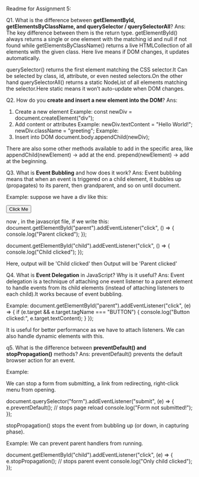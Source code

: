 Readme for Assignment 5:

Q1. What is the difference between **getElementById, getElementsByClassName, and querySelector / querySelectorAll**?
Ans: 
The key difference between them is the return type. 
getElementById() always returns a single or one element with the matching id and null if not found while getElementsByClassName() returns a live HTMLCollection of all elements with the given class. Here live means if DOM changes, it updates automatically.

querySelector() returns the first element matching the CSS selector.It Can be selected by class, id, attribute, or even nested selectors.On the other hand querySelectorAll() returns a static NodeList of all elements matching the selector.Here static means it won’t auto-update when DOM changes.


Q2. How do you **create and insert a new element into the DOM**?
Ans:
1. Create a new element
Example: 
const newDiv = document.createElement("div");
2. Add content or attributes
Example:
newDiv.textContent = "Hello World!";
newDiv.className = "greeting";
Example:
3. Insert into DOM
document.body.appendChild(newDiv); 

There are also some other methods available to add in the specific area, like 
appendChild(newElement) → add at the end.
prepend(newElement) → add at the beginning.


Q3. What is **Event Bubbling** and how does it work?
Ans:
Event bubbling means that when an event is triggered on a child element, it bubbles up (propagates) to its parent, then grandparent, and so on until document.

Example: 
suppose we have a div like this: 
<div id="parent">
  <button id="child">Click Me</button>
</div>

now , in the javascript file, if we write this: 
document.getElementById("parent").addEventListener("click", () => {
  console.log("Parent clicked");
});

document.getElementById("child").addEventListener("click", () => {
  console.log("Child clicked");
});

Here, output will be 'Child clicked' then
Output will be 'Parent clicked'


Q4. What is **Event Delegation** in JavaScript? Why is it useful?
Ans:
Event delegation is a technique of attaching one event listener to a parent element to handle events from its child elements (instead of attaching listeners to each child).It works because of event bubbling.

Example: 
document.getElementById("parent").addEventListener("click", (e) => {
  if (e.target && e.target.tagName === "BUTTON") {
    console.log("Button clicked:", e.target.textContent);
  }
});

It is useful for better performance as we have to attach listeners. We can also handle dynamic elements with this.


q5. What is the difference between **preventDefault() and stopPropagation()** methods?
Ans: 
preventDefault() prevents the default browser action for an event.

Example:

We can stop a form from submitting, a link from redirecting, right-click menu from opening.

document.querySelector("form").addEventListener("submit", (e) => {
  e.preventDefault(); // stops page reload
  console.log("Form not submitted!");
});


stopPropagation() stops the event from bubbling up (or down, in capturing phase).

Example:
We can prevent parent handlers from running.

document.getElementById("child").addEventListener("click", (e) => {
  e.stopPropagation(); // stops parent event
  console.log("Only child clicked");
});



